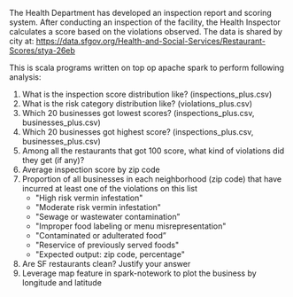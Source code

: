 The Health Department has developed an inspection report and scoring system. After conducting an inspection of the facility, the Health Inspector calculates a score based on the violations observed. The data is shared by city at: https://data.sfgov.org/Health-and-Social-Services/Restaurant-Scores/stya-26eb

This is scala programs written on top op apache spark to perform following analysis:
1. What is the inspection score distribution like? (inspections_plus.csv)
2. What is the risk category distribution like? (violations_plus.csv)
3. Which 20 businesses got lowest scores? (inspections_plus.csv, businesses_plus.csv)
4. Which 20 businesses got highest score? (inspections_plus.csv, businesses_plus.csv)
5. Among all the restaurants that got 100 score, what kind of violations did they get (if any)?
6. Average inspection score by zip code
7. Proportion of all businesses in each neighborhood (zip code) that have incurred at least one of the violations on this list
    * "High risk vermin infestation"
    * "Moderate risk vermin infestation"
    * "Sewage or wastewater contamination”
    * "Improper food labeling or menu misrepresentation"
    * "Contaminated or adulterated food”
    * "Reservice of previously served foods"
    * "Expected output: zip code, percentage"
8. Are SF restaurants clean? Justify your answer
9. Leverage map feature in spark-notework to plot the business by longitude and latitude
